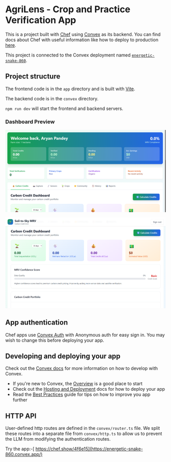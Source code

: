 # AgriLens - Crop and Practice Verification App
  
This is a project built with [Chef](https://chef.convex.dev) using [Convex](https://convex.dev) as its backend.
 You can find docs about Chef with useful information like how to deploy to production [here](https://docs.convex.dev/chef).
  
This project is connected to the Convex deployment named [`energetic-snake-860`](https://dashboard.convex.dev/d/energetic-snake-860).
  
## Project structure
  
The frontend code is in the `app` directory and is built with [Vite](https://vitejs.dev/).
  
The backend code is in the `convex` directory.
  
`npm run dev` will start the frontend and backend servers.

### Dashboard Preview

![Dashboard Part 1](https://raw.githubusercontent.com/aryanpyx/-Soil-to-Sky-MRV/c356dae3f803bf1e45f82dd32d047129256290bd/Dashboard%20part%201.png)

![Dashboard Part 2](https://raw.githubusercontent.com/aryanpyx/-Soil-to-Sky-MRV/c356dae3f803bf1e45f82dd32d047129256290bd/Dashboad%20part%202.png)


## App authentication

Chef apps use [Convex Auth](https://auth.convex.dev/) with Anonymous auth for easy sign in. You may wish to change this before deploying your app.

## Developing and deploying your app

Check out the [Convex docs](https://docs.convex.dev/) for more information on how to develop with Convex.
* If you're new to Convex, the [Overview](https://docs.convex.dev/understanding/) is a good place to start
* Check out the [Hosting and Deployment](https://docs.convex.dev/production/) docs for how to deploy your app
* Read the [Best Practices](https://docs.convex.dev/understanding/best-practices/) guide for tips on how to improve you app further

## HTTP API

User-defined http routes are defined in the `convex/router.ts` file. We split these routes into a separate file from `convex/http.ts` to allow us to prevent the LLM from modifying the authentication routes.

Try the app:-[ https://chef.show/4f6e15](https://energetic-snake-860.convex.app/)
